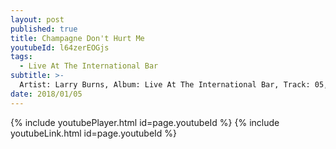 ```yaml
---
layout: post
published: true
title: Champagne Don't Hurt Me
youtubeId: l64zerEOGjs
tags:
  - Live At The International Bar
subtitle: >-
  Artist: Larry Burns, Album: Live At The International Bar, Track: 05, Title: Champagne Don't Hurt Me
date: 2018/01/05
---
```

{% include youtubePlayer.html id=page.youtubeId %}
{% include youtubeLink.html id=page.youtubeId %}
